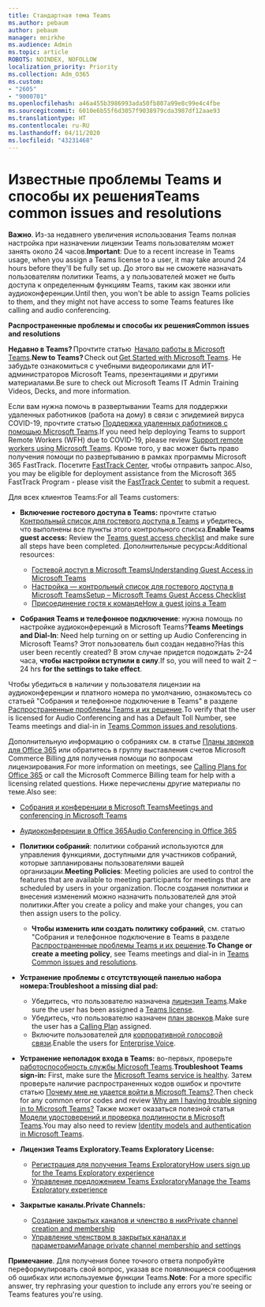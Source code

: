 ```yaml
---
title: Стандартная тема Teams
ms.author: pebaum
author: pebaum
manager: mnirkhe
ms.audience: Admin
ms.topic: article
ROBOTS: NOINDEX, NOFOLLOW
localization_priority: Priority
ms.collection: Adm_O365
ms.custom:
- "2605"
- "9000701"
ms.openlocfilehash: a46a455b3986993ada50fb807a99e8c99e4c4fbe
ms.sourcegitcommit: 6010e6b55f6d3057f9038979cda3987df12aae93
ms.translationtype: HT
ms.contentlocale: ru-RU
ms.lasthandoff: 04/11/2020
ms.locfileid: "43231468"
---
```

# <a name="teams-common-issues-and-resolutions"></a><span data-ttu-id="404d4-102">Известные проблемы Teams и способы их решения</span><span class="sxs-lookup"><span data-stu-id="404d4-102">Teams common issues and resolutions</span></span>

<span data-ttu-id="404d4-103">**Важно**. Из-за недавнего увеличения использования Teams полная настройка при назначении лицензии Teams пользователям может занять около 24 часов.</span><span class="sxs-lookup"><span data-stu-id="404d4-103">**Important**: Due to a recent increase in Teams usage, when you assign a Teams license to a user, it may take around 24 hours before they'll be fully set up.</span></span> <span data-ttu-id="404d4-104">До этого вы не сможете назначать пользователям политики Teams, а у пользователей может не быть доступа к определенным функциям Teams, таким как звонки или аудиоконференции.</span><span class="sxs-lookup"><span data-stu-id="404d4-104">Until then, you won't be able to assign Teams policies to them, and they might not have access to some Teams features like calling and audio conferencing.</span></span>

<span data-ttu-id="404d4-105">**Распространенные проблемы и способы их решения**</span><span class="sxs-lookup"><span data-stu-id="404d4-105">**Common issues and resolutions**</span></span>

<span data-ttu-id="404d4-106">**Недавно в Teams?** Прочтите статью  [Начало работы в Microsoft Teams](https://docs.microsoft.com/microsoftteams/get-started-with-teams-quick-start).</span><span class="sxs-lookup"><span data-stu-id="404d4-106">**New to Teams?** Check out [Get Started with Microsoft Teams](https://docs.microsoft.com/microsoftteams/get-started-with-teams-quick-start).</span></span> <span data-ttu-id="404d4-107">Не забудьте ознакомиться с учебными видеороликами для ИТ-администраторов Microsoft Teams, презентациями и другими материалами.</span><span class="sxs-lookup"><span data-stu-id="404d4-107">Be sure to check out Microsoft Teams IT Admin Training Videos, Decks, and more information.</span></span>

<span data-ttu-id="404d4-108">Если вам нужна помочь в развертывании Teams для поддержки удаленных работников (работа на дому) в связи с эпидемией вируса COVID-19, прочтите статью [Поддержка удаленных работников с помощью Microsoft Teams](https://docs.microsoft.com/microsoftteams/support-remote-work-with-teams).</span><span class="sxs-lookup"><span data-stu-id="404d4-108">If you need help deploying Teams to support Remote Workers (WFH) due to COVID-19, please review  [Support remote workers using Microsoft Teams](https://docs.microsoft.com/microsoftteams/support-remote-work-with-teams).</span></span> <span data-ttu-id="404d4-109">Кроме того, у вас может быть право получения помощи по развертыванию в рамках программы Microsoft 365 FastTrack. Посетите [FastTrack Center](https://www.microsoft.com/fasttrack), чтобы отправить запрос.</span><span class="sxs-lookup"><span data-stu-id="404d4-109">Also, you may be eligible for deployment assistance from the Microsoft 365 FastTrack Program - please visit the [FastTrack Center](https://www.microsoft.com/fasttrack) to submit a request.</span></span>

<span data-ttu-id="404d4-110">Для всех клиентов Teams:</span><span class="sxs-lookup"><span data-stu-id="404d4-110">For all Teams customers:</span></span>

- <span data-ttu-id="404d4-111">**Включение гостевого доступа в Teams:** прочтите статью [Контрольный список для гостевого доступа в Teams](https://docs.microsoft.com/microsoftteams/guest-access-checklist) и убедитесь, что выполнены все пункты этого контрольного списка.</span><span class="sxs-lookup"><span data-stu-id="404d4-111">**Enable Teams guest access:** Review the [Teams guest access checklist](https://docs.microsoft.com/microsoftteams/guest-access-checklist) and make sure all steps have been completed.</span></span> <span data-ttu-id="404d4-112">Дополнительные ресурсы:</span><span class="sxs-lookup"><span data-stu-id="404d4-112">Additional resources:</span></span>
    - [<span data-ttu-id="404d4-113">Гостевой доступ в Microsoft Teams</span><span class="sxs-lookup"><span data-stu-id="404d4-113">Understanding Guest Access in Microsoft Teams</span></span>](https://docs.microsoft.com/microsoftteams/guest-access)
    - [<span data-ttu-id="404d4-114">Настройка — контрольный список для гостевого доступа в Microsoft Teams</span><span class="sxs-lookup"><span data-stu-id="404d4-114">Setup – Microsoft Teams Guest Access Checklist</span></span>](https://docs.microsoft.com/microsoftteams/guest-access-checklist)
    - [<span data-ttu-id="404d4-115">Присоединение гостя к команде</span><span class="sxs-lookup"><span data-stu-id="404d4-115">How a guest joins a Team</span></span>](https://docs.microsoft.com/microsoftteams/guest-joins)

- <span data-ttu-id="404d4-116">**Собрания Teams и телефонное подключение**: нужна помощь по настройке аудиоконференций в Microsoft Teams?</span><span class="sxs-lookup"><span data-stu-id="404d4-116">**Teams Meetings and Dial-In**: Need help turning on or setting up Audio Conferencing in Microsoft Teams?</span></span> <span data-ttu-id="404d4-117">Этот пользователь был создан недавно?</span><span class="sxs-lookup"><span data-stu-id="404d4-117">Has this user been recently created?</span></span> <span data-ttu-id="404d4-118">В этом случае придется подождать 2–24 часа, **чтобы настройки вступили в силу**.</span><span class="sxs-lookup"><span data-stu-id="404d4-118">If so, you will need to wait 2 – 24 hrs **for the settings to take effect**.</span></span> 

<span data-ttu-id="404d4-119">Чтобы убедиться в наличии у пользователя лицензии на аудиоконференции и платного номера по умолчанию, ознакомьтесь со статьей "Собрания и телефонное подключение в Teams" в разделе [Распространенные проблемы Teams и их решение](https://docs.microsoft.com/microsoftteams/known-issues).</span><span class="sxs-lookup"><span data-stu-id="404d4-119">To verify that the user is licensed for Audio Conferencing and has a Default Toll Number, see Teams meetings and dial-in in [Teams Common issues and resolutions](https://docs.microsoft.com/microsoftteams/known-issues).</span></span>

<span data-ttu-id="404d4-120">Дополнительную информацию о собраниях см. в статье [Планы звонков для Office 365](https://docs.microsoft.com/microsoftteams/calling-plans-for-office-365) или обратитесь в группу выставления счетов Microsoft Commerce Billing для получения помощи по вопросам лицензирования.</span><span class="sxs-lookup"><span data-stu-id="404d4-120">For more information on meetings, see [Calling Plans for Office 365](https://docs.microsoft.com/microsoftteams/calling-plans-for-office-365) or call the Microsoft Commerce Billing team for help with a licensing related questions.</span></span> <span data-ttu-id="404d4-121">Ниже перечислены другие материалы по теме.</span><span class="sxs-lookup"><span data-stu-id="404d4-121">Also see:</span></span>

 - [<span data-ttu-id="404d4-122">Собрания и конференции в Microsoft Teams</span><span class="sxs-lookup"><span data-stu-id="404d4-122">Meetings and conferencing in Microsoft Teams</span></span>](https://docs.microsoft.com/microsoftteams/deploy-meetings-microsoft-teams-landing-page)
 - [<span data-ttu-id="404d4-123">Аудиоконференции в Office 365</span><span class="sxs-lookup"><span data-stu-id="404d4-123">Audio Conferencing in Office 365</span></span>](https://docs.microsoft.com/microsoftteams/audio-conferencing-in-office-365)

- <span data-ttu-id="404d4-124">**Политики собраний**: политики собраний используются для управления функциями, доступными для участников собраний, которые запланированы пользователями вашей организации.</span><span class="sxs-lookup"><span data-stu-id="404d4-124">**Meeting Policies**: Meeting policies are used to control the features that are available to meeting participants for meetings that are scheduled by users in your organization.</span></span> <span data-ttu-id="404d4-125">После создания политики и внесения изменений можно назначить пользователей для этой политики.</span><span class="sxs-lookup"><span data-stu-id="404d4-125">After you create a policy and make your changes, you can then assign users to the policy.</span></span> 
    - <span data-ttu-id="404d4-126">**Чтобы изменить или создать политику собраний**, см. статью "Собрания и телефонное подключение в Teams в разделе [Распространенные проблемы Teams и их решение](https://docs.microsoft.com/microsoftteams/known-issues).</span><span class="sxs-lookup"><span data-stu-id="404d4-126">**To Change or create a meeting policy**, see Teams meetings and dial-in in [Teams Common issues and resolutions](https://docs.microsoft.com/microsoftteams/known-issues).</span></span> 
  
- <span data-ttu-id="404d4-127">**Устранение проблемы с отсутствующей панелью набора номера:**</span><span class="sxs-lookup"><span data-stu-id="404d4-127">**Troubleshoot a missing dial pad:**</span></span>  

    - <span data-ttu-id="404d4-128">Убедитесь, что пользователю назначена [лицензия Teams](https://docs.microsoft.com/MicrosoftTeams/assign-teams-licenses).</span><span class="sxs-lookup"><span data-stu-id="404d4-128">Make sure the user has been assigned a [Teams license](https://docs.microsoft.com/MicrosoftTeams/assign-teams-licenses).</span></span>
    - <span data-ttu-id="404d4-129">Убедитесь, что пользователю назначен [план звонков](https://docs.microsoft.com/MicrosoftTeams/calling-plan-landing-page).</span><span class="sxs-lookup"><span data-stu-id="404d4-129">Make sure the user has a [Calling Plan](https://docs.microsoft.com/MicrosoftTeams/calling-plan-landing-page) assigned.</span></span>
    - <span data-ttu-id="404d4-130">Включите пользователей для [корпоративной голосовой связи](https://docs.microsoft.com/skypeforbusiness/skype-for-business-hybrid-solutions/plan-your-phone-system-cloud-pbx-solution/enable-users-for-enterprise-voice-online-and-phone-system-voicemail#to-enable-your-users-for-phone-system-in-office-365-voice-and-voicemail).</span><span class="sxs-lookup"><span data-stu-id="404d4-130">Enable the users for [Enterprise Voice](https://docs.microsoft.com/skypeforbusiness/skype-for-business-hybrid-solutions/plan-your-phone-system-cloud-pbx-solution/enable-users-for-enterprise-voice-online-and-phone-system-voicemail#to-enable-your-users-for-phone-system-in-office-365-voice-and-voicemail).</span></span>

- <span data-ttu-id="404d4-131">**Устранение неполадок входа в Teams:** во-первых, проверьте [работоспособность службы Microsoft Teams](https://admin.microsoft.com/Adminportal/Home?source=applauncher#/servicehealth).</span><span class="sxs-lookup"><span data-stu-id="404d4-131">**Troubleshoot Teams sign-in:** First, make sure the [Microsoft Teams service is healthy](https://admin.microsoft.com/Adminportal/Home?source=applauncher#/servicehealth).</span></span> <span data-ttu-id="404d4-132">Затем проверьте наличие распространенных кодов ошибок и прочтите статью [Почему мне не удается войти в Microsoft Teams?](https://support.office.com/article/a02f683b-61a3-4008-9447-ee60c5593b0f).</span><span class="sxs-lookup"><span data-stu-id="404d4-132">Then check for any common error codes and review [Why am I having trouble signing in to Microsoft Teams?](https://support.office.com/article/a02f683b-61a3-4008-9447-ee60c5593b0f)</span></span>  <span data-ttu-id="404d4-133">Также может оказаться полезной статья [Модели удостоверений и проверка подлинности в Microsoft Teams](https://docs.microsoft.com/MicrosoftTeams/identify-models-authentication).</span><span class="sxs-lookup"><span data-stu-id="404d4-133">You may also need to review [Identity models and authentication in Microsoft Teams](https://docs.microsoft.com/MicrosoftTeams/identify-models-authentication).</span></span>

- <span data-ttu-id="404d4-134">**Лицензия Teams Exploratory.**</span><span class="sxs-lookup"><span data-stu-id="404d4-134">**Teams Exploratory License:**</span></span>  
    - [<span data-ttu-id="404d4-135">Регистрация для получения Teams Exploratory</span><span class="sxs-lookup"><span data-stu-id="404d4-135">How users sign up for the Teams Exploratory experience</span></span>](https://docs.microsoft.com/microsoftteams/teams-exploratory#how-users-sign-up-for-the-teams-exploratory-experience) 
    - [<span data-ttu-id="404d4-136">Управление предложением Teams Exploratory</span><span class="sxs-lookup"><span data-stu-id="404d4-136">Manage the Teams Exploratory experience</span></span>](https://docs.microsoft.com/microsoftteams/teams-exploratory#manage-the-teams-exploratory-experience) 

- <span data-ttu-id="404d4-137">**Закрытые каналы.**</span><span class="sxs-lookup"><span data-stu-id="404d4-137">**Private Channels:**</span></span>
    - [<span data-ttu-id="404d4-138">Создание закрытых каналов и членство в них</span><span class="sxs-lookup"><span data-stu-id="404d4-138">Private channel creation and membership</span></span>](https://docs.microsoft.com/microsoftteams/private-channels#private-channel-creation-and-membership) 
    - [<span data-ttu-id="404d4-139">Управление членством в закрытых каналах и параметрами</span><span class="sxs-lookup"><span data-stu-id="404d4-139">Manage private channel membership and settings</span></span>](https://docs.microsoft.com/microsoftteams/private-channels#manage-private-channel-membership-and-settings) 

<span data-ttu-id="404d4-140">**Примечание**. Для получения более точного ответа попробуйте переформулировать свой вопрос, указав все появляющиеся сообщения об ошибках или используемые функции Teams.</span><span class="sxs-lookup"><span data-stu-id="404d4-140">**Note**: For a more specific answer, try rephrasing your question to include any errors you're seeing or Teams features you're using.</span></span>
